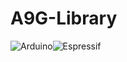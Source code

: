 # A9G-Library

![Arduino](https://img.shields.io/badge/-Arduino-00979D?style=for-the-badge&logo=Arduino&logoColor=white)![Espressif](https://img.shields.io/badge/espressif-E7352C.svg?style=for-the-badge&logo=espressif&logoColor=white)

